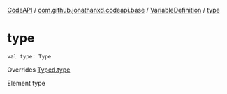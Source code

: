 [CodeAPI](../../index.md) / [com.github.jonathanxd.codeapi.base](../index.md) / [VariableDefinition](index.md) / [type](.)

# type

`val type: Type`

Overrides [Typed.type](../-typed/type.md)

Element type

